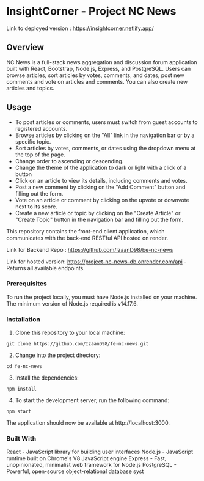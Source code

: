 # InsightCorner - Project NC News

Link to deployed version : https://insightcorner.netlify.app/

## Overview

NC News is a full-stack news aggregation and discussion forum application built with React, Bootstrap, Node.js, Express, and PostgreSQL. Users can browse articles, sort articles by votes, comments, and dates, post new comments and vote on articles and comments. You can also create new articles and topics.

## Usage

- To post articles or comments, users must switch from guest accounts to registered accounts.
- Browse articles by clicking on the "All" link in the navigation bar or by a specific topic.
- Sort articles by votes, comments, or dates using the dropdown menu at the top of the page.
- Change order to ascending or descending.
- Change the theme of the application to dark or light with a click of a button
- Click on an article to view its details, including comments and votes.
- Post a new comment by clicking on the "Add Comment" button and filling out the form.
- Vote on an article or comment by clicking on the upvote or downvote next to its score.
- Create a new article or topic by clicking on the "Create Article" or "Create Topic" button in the navigation bar and filling out the form.

This repository contains the front-end client application, which communicates with the back-end RESTful API hosted on render.

Link for Backend Repo : https://github.com/IzaanD98/be-nc-news

Link for hosted version: https://project-nc-news-db.onrender.com/api - Returns all available endpoints.

### Prerequisites

To run the project locally, you must have Node.js installed on your machine. The minimum version of Node.js required is v14.17.6.

### Installation

1. Clone this repository to your local machine:

```
git clone https://github.com/IzaanD98/fe-nc-news.git
```

2. Change into the project directory:

```
cd fe-nc-news
```

3. Install the dependencies:

```
npm install
```

4. To start the development server, run the following command:

```
npm start
```

The application should now be available at http://localhost:3000.

### Built With

React - JavaScript library for building user interfaces
Node.js - JavaScript runtime built on Chrome's V8 JavaScript engine
Express - Fast, unopinionated, minimalist web framework for Node.js
PostgreSQL - Powerful, open-source object-relational database syst
